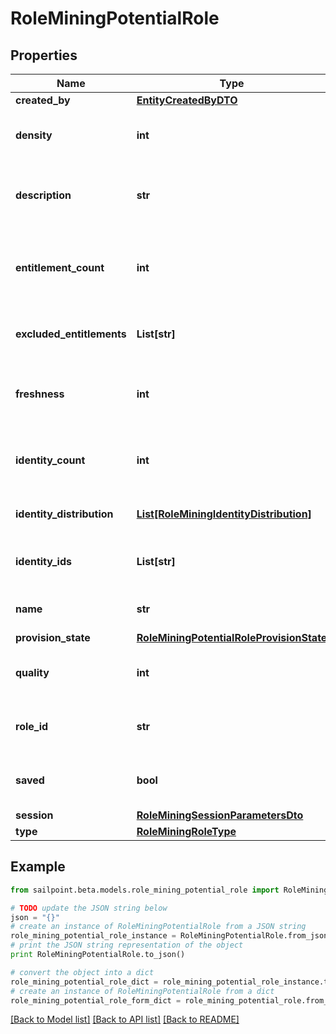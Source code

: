 # RoleMiningPotentialRole


## Properties
Name | Type | Description | Notes
------------ | ------------- | ------------- | -------------
**created_by** | [**EntityCreatedByDTO**](EntityCreatedByDTO.md) |  | [optional] 
**density** | **int** | The density of a potential role. | [optional] 
**description** | **str** | The description of a potential role. | [optional] 
**entitlement_count** | **int** | The number of entitlements in a potential role. | [optional] 
**excluded_entitlements** | **List[str]** | The list of entitlement ids to be excluded. | [optional] 
**freshness** | **int** | The freshness of a potential role. | [optional] 
**identity_count** | **int** | The number of identities in a potential role. | [optional] 
**identity_distribution** | [**List[RoleMiningIdentityDistribution]**](RoleMiningIdentityDistribution.md) | Identity attribute distribution. | [optional] 
**identity_ids** | **List[str]** | The list of ids in a potential role. | [optional] 
**name** | **str** | Name of the potential role. | [optional] 
**provision_state** | [**RoleMiningPotentialRoleProvisionState**](RoleMiningPotentialRoleProvisionState.md) |  | [optional] 
**quality** | **int** | The quality of a potential role. | [optional] 
**role_id** | **str** | The roleId of a potential role. | [optional] 
**saved** | **bool** | The potential role&#39;s saved status. | [optional] 
**session** | [**RoleMiningSessionParametersDto**](RoleMiningSessionParametersDto.md) |  | [optional] 
**type** | [**RoleMiningRoleType**](RoleMiningRoleType.md) |  | [optional] 

## Example

```python
from sailpoint.beta.models.role_mining_potential_role import RoleMiningPotentialRole

# TODO update the JSON string below
json = "{}"
# create an instance of RoleMiningPotentialRole from a JSON string
role_mining_potential_role_instance = RoleMiningPotentialRole.from_json(json)
# print the JSON string representation of the object
print RoleMiningPotentialRole.to_json()

# convert the object into a dict
role_mining_potential_role_dict = role_mining_potential_role_instance.to_dict()
# create an instance of RoleMiningPotentialRole from a dict
role_mining_potential_role_form_dict = role_mining_potential_role.from_dict(role_mining_potential_role_dict)
```
[[Back to Model list]](../README.md#documentation-for-models) [[Back to API list]](../README.md#documentation-for-api-endpoints) [[Back to README]](../README.md)


